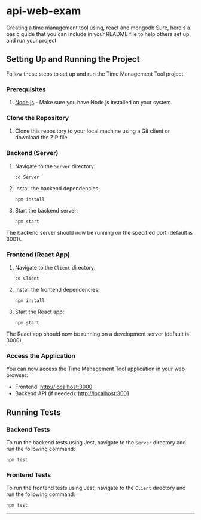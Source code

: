 # api-web-exam
Creating a time management tool using, react and mongodb
Sure, here's a basic guide that you can include in your README file to help others set up and run your project:

## Setting Up and Running the Project

Follow these steps to set up and run the Time Management Tool project.

### Prerequisites

1. [Node.js](https://nodejs.org/) - Make sure you have Node.js installed on your system.

### Clone the Repository

1. Clone this repository to your local machine using a Git client or download the ZIP file.

### Backend (Server)

1. Navigate to the `Server` directory:
   ```
   cd Server
   ```

2. Install the backend dependencies:
   ```
   npm install
   ```

3. Start the backend server:
   ```
   npm start
   ```

The backend server should now be running on the specified port (default is 3001).

### Frontend (React App)

1. Navigate to the `Client` directory:
   ```
   cd Client
   ```

2. Install the frontend dependencies:
   ```
   npm install
   ```

3. Start the React app:
   ```
   npm start
   ```

The React app should now be running on a development server (default is 3000).

### Access the Application

You can now access the Time Management Tool application in your web browser:

- Frontend: [http://localhost:3000](http://localhost:3000)
- Backend API (if needed): [http://localhost:3001](http://localhost:3001)

## Running Tests

### Backend Tests

To run the backend tests using Jest, navigate to the `Server` directory and run the following command:

```
npm test
```

### Frontend Tests

To run the frontend tests using Jest, navigate to the `Client` directory and run the following command:

```
npm test
```

---

